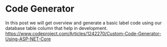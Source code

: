 # Code Generator
In this post we will get overview and generate a basic label code using our database table column that help in development.
https://www.codeproject.com/Articles/1242270/Custom-Code-Generator-Using-ASP-NET-Core
